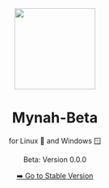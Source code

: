 <div align="center">

<img src="https://github.com/user-attachments/assets/62d924db-d0ef-48f9-a63e-03d1b724b3c1" width=160 height=160  align="center">

# Mynah-Beta

 for Linux 🐧 and Windows 🪟

Beta: Version 0.0.0

[➡️ Go to Stable Version](https://github.com/ImanMontajabi/Mynah)

</div>

